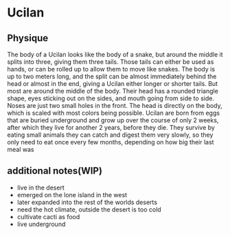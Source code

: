 # Ucilan

## Physique 

The body of a Ucilan looks like the body of a snake, but around the middle it splits into three, giving them three tails. 
Those tails can either be used as hands, or can be rolled up to allow them to move like snakes. 
The body is up to two meters long, and the split can be almost immediately behind the head or almost in the end, giving a Ucilan either longer or shorter tails. 
But most are around the middle of the body. 
Their head has a rounded triangle shape, eyes sticking out on the sides, and mouth going from side to side. 
Noses are just two small holes in the front. 
The head is directly on the body, which is scaled with most colors  being possible.
Ucilan are born from eggs that are buried underground and grow up over the course of only 2 weeks, after which they live for another 2 years, before they die.
They survive by eating small animals they can catch and digest them very slowly, so they only need to eat once every few months, depending on how big their last meal was

## additional notes(WIP)

* live in the desert
* emerged on the lone island in the west
* later expanded into the rest of the worlds deserts
* need the hot climate, outside the desert is too cold
* cultivate cacti as food
* live underground
